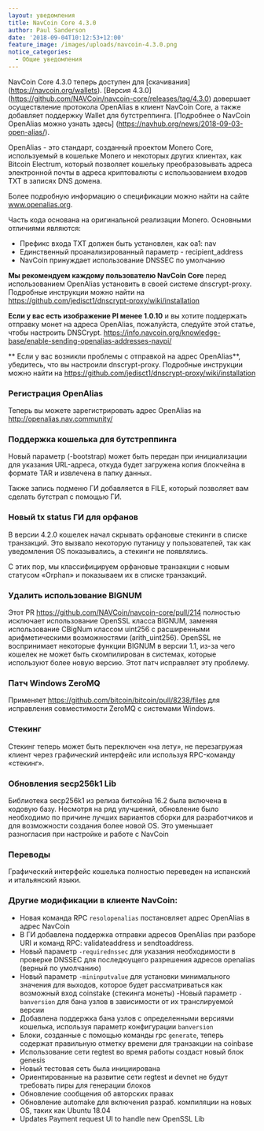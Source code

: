 ```yaml
---
layout: уведомления
title: NavCoin Core 4.3.0
author: Paul Sanderson
date: '2018-09-04T10:12:53+12:00'
feature_image: /images/uploads/navcoin-4.3.0.png
notice_categories:
  - Общие уведомления
---
```

NavCoin Core 4.3.0 теперь доступен для [скачивания] (https://navcoin.org/wallets). [Версия 4.3.0] (https://github.com/NAVCoin/navcoin-core/releases/tag/4.3.0) довершает осуществление протокола OpenAlias в клиент NavCoin Core, а также добавляет поддержку Wallet для бутстреппинга. [Подробнее о NavCoin OpenAlias можно узнать здесь] (https://navhub.org/news/2018-09-03-open-alias/).
<!--more-->

OpenAlias - это стандарт, созданный проектом Monero Core, используемый в кошельке Monero и некоторых других клиентах, как Bitcoin Electrum, который позволяет кошельку преобразовывать адреса электронной почты в адреса криптовалюты с использованием входов TXT в записях DNS домена.

Более подробную информацию о спецификации можно найти на сайте www.openalias.org.

Часть кода основана на оригинальной реализации Monero. Основными отличиями являются:

* Префикс входа TXT должен быть установлен, как oa1: nav
* Единственный проанализированный параметр - recipient_address
* NavCoin принуждает использование DNSSEC  по умолчанию

**Мы рекомендуем каждому пользователю NavCoin Core** перед использованием OpenAlias установить в своей системе dnscrypt-proxy. Подробные инструкции можно найти на <https://github.com/jedisct1/dnscrypt-proxy/wiki/installation>

**Если у вас есть изображение PI менее 1.0.10** и вы хотите поддержать отправку монет на адреса OpenAlias, пожалуйста, следуйте этой статье, чтобы настроить DNSCrypt.
<https://info.navcoin.org/knowledge-base/enable-sending-openalias-addresses-navpi/>

** Если у вас возникли проблемы с отправкой на адрес OpenAlias**, убедитесь, что вы настроили dnscrypt-proxy. Подробные инструкции можно найти на <https://github.com/jedisct1/dnscrypt-proxy/wiki/installation>

### Регистрация OpenAlias

Теперь вы можете зарегистрировать адрес OpenAlias на <http://openalias.nav.community/>

### Поддержка кошелька для бутстреппинга

Новый параметр (-bootstrap) может быть передан при инициализации для указания URL-адреса, откуда будет загружена копия блокчейна в формате TAR и извлечена в папку данных.

Также запись подменю ГИ добавляется в FILE, который позволяет вам сделать бутстрап с помощью ГИ.

### Новый tx status ГИ для орфанов

В версии 4.2.0 кошелек начал скрывать орфановые стекинги в списке транзакций. Это вызвало некоторую путаницу у пользователей, так как уведомления OS показывались, а стекинги не появлялись.

С этих пор, мы классифицируем орфановые транзакции с новым статусом «Orphan» и показываем их в списке транзакций.

### Удалить использование BIGNUM

Этот PR https://github.com/NAVCoin/navcoin-core/pull/214 полностью исключает использование OpenSSL класса BIGNUM, заменяя использование CBigNum классом uint256 с расширенными арифметическими возможностями (arith_uint256). OpenSSL не воспринимает некоторые функции BIGNUM в версии 1.1, из-за чего кошелек не может быть скомпилирован в системах, которые используют более новую версию. Этот патч исправляет эту проблему.

### Патч Windows ZeroMQ

Применяет <https://github.com/bitcoin/bitcoin/pull/8238/files> для исправления совместимости ZeroMQ с системами Windows.

### Стекинг

Стекинг теперь может быть переключен «на лету», не перезагружая клиент через графический интерфейс или используя RPC-команду «стекинг».

### Обновления secp256k1 Lib

Библиотека secp256k1 из релиза биткойна 16.2 была включена в кодовую базу. Несмотря на ряд улучшений, обновление было необходимо по причине лучших вариантов сборки для разработчиков и для возможности создания более новой OS. Это уменьшает разногласия при настройке и работе с NavCoin

### Переводы

Графический интерфейс кошелька полностью переведен на испанский и итальянский языки.

### Другие модификации в клиенте NavCoin:

* Новая команда RPC `resolopenalias` постановляет адрес OpenAlias в адрес NavCoin
* В ГИ добавлена поддержка отправки адресов OpenAlias при разборе URI и команд RPC: validateaddress и sendtoaddress.
* Новый параметр `-requirednssec` для указания необходимости в проверке DNSSEC для последюущего разрешения адресов openalias (верный по умолчанию)
* Новый параметр `-mininputvalue` для установки минимального значения для выходов, которое будет рассматриваться как возможный вход coinstake (стекинга монеты)
  -Новый параметр `-banversion` для бана узлов в зависимости от их транслируемой версии
* Добавлена поддержка бана узлов с определенными версиями кошелька, используя параметр конфигурации `banversion`
* Блоки, созданные с помощью команды rpc `generate`, теперь содержат правильную отметку времени для транзакции на coinbase
* Использование сети regtest во время работы создаст новый блок genesis
* Новый тестовая сеть была инициирована
* Ориентированные на развитие сети regtest и devnet не будут требовать пиры для генерации блоков
* Обновление сообщения об авторских правах
* Обновление automake для включения разраб. компиляции на новых OS, таких как Ubuntu 18.04
* Updates Payment request UI to handle new OpenSSL Lib
